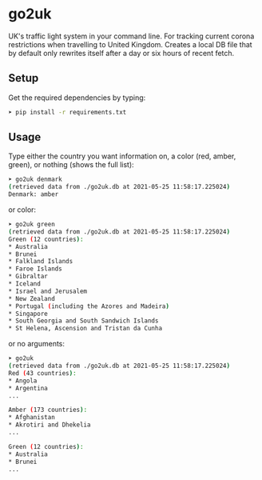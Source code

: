 # go2uk
UK's traffic light system in your command line. For tracking current corona restrictions when travelling to United Kingdom.
Creates a local DB file that by default only rewrites itself after a day or six hours of recent fetch.

## Setup

Get the required dependencies by typing:

```bash
➤ pip install -r requirements.txt
```

## Usage

Type either the country you want information on, a color (red, amber, green), or nothing (shows the full list):

```bash
➤ go2uk denmark
(retrieved data from ./go2uk.db at 2021-05-25 11:58:17.225024)
Denmark: amber
```
or color:
```bash
➤ go2uk green
(retrieved data from ./go2uk.db at 2021-05-25 11:58:17.225024)
Green (12 countries):
* Australia
* Brunei
* Falkland Islands
* Faroe Islands
* Gibraltar
* Iceland
* Israel and Jerusalem
* New Zealand
* Portugal (including the Azores and Madeira)
* Singapore
* South Georgia and South Sandwich Islands
* St Helena, Ascension and Tristan da Cunha
```
or no arguments:
```bash
➤ go2uk
(retrieved data from ./go2uk.db at 2021-05-25 11:58:17.225024)
Red (43 countries):
* Angola
* Argentina
...

Amber (173 countries):
* Afghanistan
* Akrotiri and Dhekelia
...

Green (12 countries):
* Australia
* Brunei
...
```
